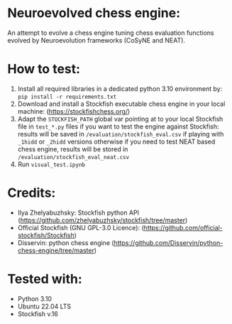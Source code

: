 # Neuroevolved chess engine:

An attempt to evolve a chess engine tuning chess evaluation functions evolved by Neuroevolution frameworks (CoSyNE and NEAT). 

# How to test:
1. Install all required libraries in a dedicated python 3.10 environment by: `pip install -r requirements.txt`
2. Download and install a Stockfish executable chess engine in your local machine: (https://stockfishchess.org/)
3. Adapt the `STOCKFISH_PATH` global var pointing at to your local Stockfish file in `test_*.py` files if you want to test the engine against Stockfish: results will be saved in `/evaluation/stockfish_eval.csv` if playing with `_1hidd` or `_2hidd` versions otherwise if you need to test NEAT based chess engine, results will be stored in `/evaluation/stockfish_eval_neat.csv`
5. Run `visual_test.ipynb`
 
# Credits:
* Ilya Zhelyabuzhsky: Stockfish python API (https://github.com/zhelyabuzhsky/stockfish/tree/master)
* Official Stockfish (GNU GPL-3.0 Licence): (https://github.com/official-stockfish/Stockfish)
* Disservin: python chess engine (https://github.com/Disservin/python-chess-engine/tree/master)

# Tested with:
* Python 3.10
* Ubuntu 22.04 LTS
* Stockfish v.16
